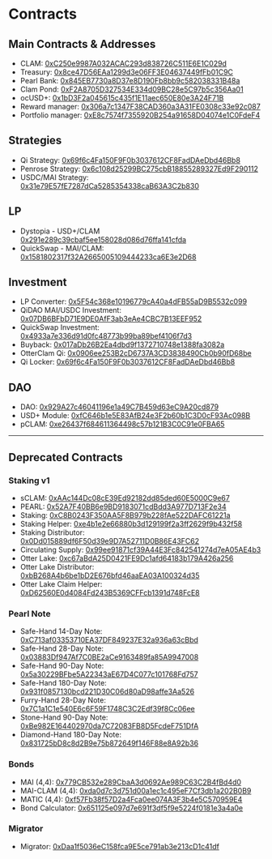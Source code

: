 # Contracts

## Main Contracts & Addresses

- CLAM: [0xC250e9987A032ACAC293d838726C511E6E1C029d](https://polygonscan.com/address/0xC250e9987A032ACAC293d838726C511E6E1C029d)​
- Treasury: [0x8ce47D56EAa1299d3e06FF3E04637449fFb01C9C](https://polygonscan.com/address/0x8ce47D56EAa1299d3e06FF3E04637449fFb01C9C)​
- Pearl Bank: [0x845EB7730a8D37e8D190Fb8bb9c582038331B48a](https://polygonscan.com/address/0x845EB7730a8D37e8D190Fb8bb9c582038331B48a)​
- Clam Pond: [0xF2A8705D327534E334d09BC28e5C97b5c356Aa01](https://polygonscan.com/address/0xF2A8705D327534E334d09BC28e5C97b5c356Aa01)​
- ocUSD+: [0x1bD3F2a045615c435f1E11aec650E80e3A24F71B](https://polygonscan.com/address/0x1bD3F2a045615c435f1E11aec650E80e3A24F71B)
- Reward manager: [0x306a7c1347F38CAD360a3A31FE0308c33e92c087](https://polygonscan.com/address/0x306a7c1347F38CAD360a3A31FE0308c33e92c087)
- Portfolio manager: [0xE8c7574f7355920B254a91658D04074e1C0FdeF4](https://polygonscan.com/address/0xE8c7574f7355920B254a91658D04074e1C0FdeF4)

## Strategies

- Qi Strategy: [0x69f6c4Fa150F9F0b3037612CF8FadDAeDbd46Bb8](https://polygonscan.com/address/0x69f6c4Fa150F9F0b3037612CF8FadDAeDbd46Bb8)
- Penrose Strategy: [0x6c108d25299BC275cbB18855289327Ed9F290112](https://polygonscan.com/address/0x6c108d25299BC275cbB18855289327Ed9F290112)
- USDC/MAI Strategy: [0x31e79E57fE7287dCa5285354338caB63A3C2b830](https://polygonscan.com/address/0x31e79E57fE7287dCa5285354338caB63A3C2b830)

## LP

- Dystopia - USD+/CLAM [0x291e289c39cbaf5ee158028d086d76ffa141cfda](https://polygonscan.com/address/0x291e289c39cbaf5ee158028d086d76ffa141cfda)
- QuickSwap - MAI/CLAM: [0x1581802317f32A2665005109444233ca6E3e2D68](https://polygonscan.com/address/0x1581802317f32a2665005109444233ca6e3e2d68)

## Investment

- LP Converter: [0x5F54c368e10196779cA40a4dFB55aD9B5532c099](https://polygonscan.com/address/0x5F54c368e10196779cA40a4dFB55aD9B5532c099)
- QiDAO MAI/USDC Investment: [0x07DB6BFbD71E9DE0AfF3ab3eAe4CBC7B13EEF952](https://polygonscan.com/address/0x07DB6BFbD71E9DE0AfF3ab3eAe4CBC7B13EEF952)
- QuickSwap Investment: [0x4933a7e336d91d0fc48773b99ba89bef4106f7d3](https://polygonscan.com/address/0x4933a7e336d91d0fc48773b99ba89bef4106f7d3)
- Buyback: [0x017aDb26B2Ea4dbd9f1372710748e1388fa3082a](https://polygonscan.com/address/0x017aDb26B2Ea4dbd9f1372710748e1388fa3082a#code)
- OtterClam Qi: [0x0906ee253B2cD6737A3CD3838490Cb0b90fD68be](http://polygonscan.com/address/0x0906ee253B2cD6737A3CD3838490Cb0b90fD68be)
- Qi Locker: [0x69f6c4Fa150F9F0b3037612CF8FadDAeDbd46Bb8](https://polygonscan.com/address/0x69f6c4Fa150F9F0b3037612CF8FadDAeDbd46Bb8)

## DAO

- DAO: [0x929A27c46041196e1a49C7B459d63eC9A20cd879](https://polygonscan.com/address/0x929A27c46041196e1a49C7B459d63eC9A20cd879)
- USD+ Module: [0xfC646b1e5E83AfB24e3F2b60b1C3D0cF93Ac098B](https://polygonscan.com/address/0xfC646b1e5E83AfB24e3F2b60b1C3D0cF93Ac098B)
- pCLAM: [0xe26437f684611364498c57b121B3C0C91e0FBA65](https://polygonscan.com/address/0xe26437f684611364498c57b121B3C0C91e0FBA65)

---

## Deprecated Contracts

### Staking v1

- sCLAM: [0xAAc144Dc08cE39Ed92182dd85ded60E5000C9e67](https://polygonscan.com/address/0xAAc144Dc08cE39Ed92182dd85ded60E5000C9e67)
- PEARL: [0x52A7F40BB6e9BD9183071cdBdd3A977D713F2e34​](https://polygonscan.com/address/0x52A7F40BB6e9BD9183071cdBdd3A977D713F2e34)
- Staking: [0xC8B0243F350AA5F8B979b228fAe522DAFC61221a](https://polygonscan.com/address/0xC8B0243F350AA5F8B979b228fAe522DAFC61221a)​
- Staking Helper: [0xe4b1e2e66880b3d129199f2a3ff2629f9b432f58](https://polygonscan.com/address/0xe4b1e2e66880b3d129199f2a3ff2629f9b432f58)​​
- Staking Distributor: [0x0Dd015889df6F50d39e9D7A52711D0B86E43FC62](https://polygonscan.com/address/0x0Dd015889df6F50d39e9D7A52711D0B86E43FC62)​
- Circulating Supply: [0x99ee91871cf39A44E3Fc842541274d7eA05AE4b3](https://polygonscan.com/address/0x99ee91871cf39A44E3Fc842541274d7eA05AE4b3)​
- Otter Lake: [0xc67aBdA25D0421FE9Dc1afd64183b179A426a256](https://polygonscan.com/address/0xc67aBdA25D0421FE9Dc1afd64183b179A426a256)
- Otter Lake Distributor: [0xbB268A4b6be1bD2E676bfd46aaEA03A100324d35](https://polygonscan.com/address/0xbB268A4b6be1bD2E676bfd46aaEA03A100324d35)
- Otter Lake Claim Helper: [0xD62560E0d4084Fd243B5369CFFcb1391d748FcE8](https://polygonscan.com/address/0xD62560E0d4084Fd243B5369CFFcb1391d748FcE8#readProxyContract)

### Pearl Note

- Safe-Hand 14-Day Note: [0xC713af03353710EA37DF849237E32a936a63cBbd](https://polygonscan.com/address/0xC713af03353710EA37DF849237E32a936a63cBbd#code)
- Safe-Hand 28-Day Note: [0x03883Df947Af7C0BE2aCe9163489fa85A9947008 ](https://polygonscan.com/address/0x03883Df947Af7C0BE2aCe9163489fa85A9947008)
- Safe-Hand 90-Day Note: [0x5a30229BFbe5A22343aE67D4C077c101768Fd757 ](https://polygonscan.com/address/0x5a30229BFbe5A22343aE67D4C077c101768Fd757)
- Safe-Hand 180-Day Note: [0x931f0857130bcd221D30C06d80aD98affe3Aa526](https://polygonscan.com/address/0x931f0857130bcd221D30C06d80aD98affe3Aa526)&#x20;
- Furry-Hand 28-Day Note: [0x7C1a1C1e540E6c6F59F1748C3C2Edf39f8Cc06ee ](https://polygonscan.com/address/0x7C1a1C1e540E6c6F59F1748C3C2Edf39f8Cc06ee)
- Stone-Hand 90-Day Note: [0xBe982E164402970da7C72083FB8D5FcdeF751DfA ](https://polygonscan.com/address/0xBe982E164402970da7C72083FB8D5FcdeF751DfA)
- Diamond-Hand 180-Day Note: [0x831725bD8c8d2B9e75b872649f146F88e8A92b36](https://polygonscan.com/address/0x831725bD8c8d2B9e75b872649f146F88e8A92b36)

### Bonds

- MAI (4,4): [0x779CB532e289CbaA3d0692Ae989C63C2B4fBd4d0](https://polygonscan.com/address/0x779CB532e289CbaA3d0692Ae989C63C2B4fBd4d0)
- MAI-CLAM (4,4): [0xda0d7c3d751d00a1ec1c495eF7Cf3db1a202B0B9](https://polygonscan.com/address/0xda0d7c3d751d00a1ec1c495eF7Cf3db1a202B0B9)
- MATIC (4,4): [0xf57Fb38f57D2a4Fca0ee074A3F3b4e5C570959E4](https://polygonscan.com/address/0xf57Fb38f57D2a4Fca0ee074A3F3b4e5C570959E4)
- Bond Calculator: [0x651125e097d7e691f3df5f9e5224f0181e3a4a0e](https://polygonscan.com/address/0x651125e097d7e691f3df5f9e5224f0181e3a4a0e)​

### Migrator

- Migrator: [0xDaa1f5036eC158fca9E5ce791ab3e213cD1c41df](https://polygonscan.com/address/0xDaa1f5036eC158fca9E5ce791ab3e213cD1c41df)
